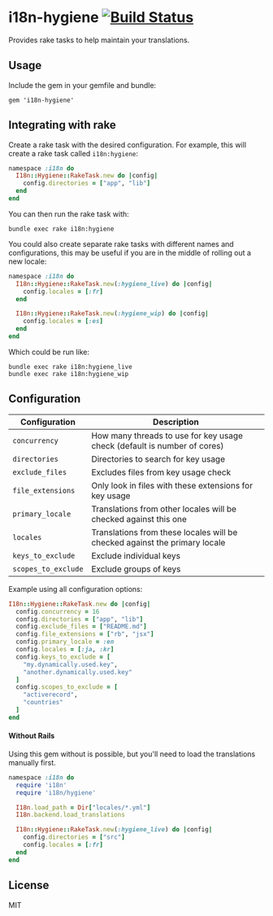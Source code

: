 # i18n-hygiene [![Build Status](https://travis-ci.org/conversation/i18n-hygiene.svg?branch=master)](https://travis-ci.org/conversation/i18n-hygiene)

Provides rake tasks to help maintain your translations.

## Usage

Include the gem in your gemfile and bundle:

`gem 'i18n-hygiene'`

## Integrating with rake

Create a rake task with the desired configuration. For example, this will create a rake task called `i18n:hygiene`:

```ruby
namespace :i18n do
  I18n::Hygiene::RakeTask.new do |config|
    config.directories = ["app", "lib"]
  end
end

```

You can then run the rake task with:
```
bundle exec rake i18n:hygiene
```

You could also create separate rake tasks with different names and configurations, this may be useful if you are in the middle of rolling out a new locale:
```ruby
namespace :i18n do
  I18n::Hygiene::RakeTask.new(:hygiene_live) do |config|
    config.locales = [:fr]
  end

  I18n::Hygiene::RakeTask.new(:hygiene_wip) do |config|
    config.locales = [:es]
  end
end
```

Which could be run like:

```
bundle exec rake i18n:hygiene_live
bundle exec rake i18n:hygiene_wip
```

## Configuration

| Configuration | Description |
|---|---|
| `concurrency` | How many threads to use for key usage check (default is number of cores) |
| `directories` | Directories to search for key usage |
| `exclude_files` | Excludes files from key usage check |
| `file_extensions` | Only look in files with these extensions for key usage |
| `primary_locale` | Translations from other locales will be checked against this one |
| `locales` | Translations from these locales will be checked against the primary locale |
| `keys_to_exclude` | Exclude individual keys  |
| `scopes_to_exclude` | Exclude groups of keys |

Example using all configuration options:

```ruby
I18n::Hygiene::RakeTask.new do |config|
  config.concurrency = 16
  config.directories = ["app", "lib"]
  config.exclude_files = ["README.md"]
  config.file_extensions = ["rb", "jsx"]
  config.primary_locale = :en
  config.locales = [:ja, :kr]
  config.keys_to_exclude = [
    "my.dynamically.used.key",
    "another.dynamically.used.key"
  ]
  config.scopes_to_exclude = [
    "activerecord",
    "countries"
  ]
end

```

#### Without Rails

Using this gem without is possible, but you'll need to load the translations manually first.

```ruby
namespace :i18n do
  require 'i18n'
  require 'i18n/hygiene'

  I18n.load_path = Dir["locales/*.yml"]
  I18n.backend.load_translations

  I18n::Hygiene::RakeTask.new(:hygiene_live) do |config|
    config.directories = ["src"]
    config.locales = [:fr]
  end
end
```

## License

MIT
